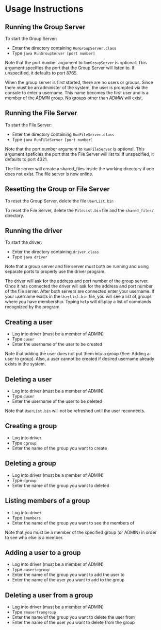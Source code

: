 # Usage Instructions

## Running the Group Server

To start the Group Server:
 - Enter the directory containing `RunGroupServer.class`
 - Type `java RunGroupServer [port number]`

Note that the port number argument to `RunGroupServer` is optional.  This argument specifies the port that the Group Server will listen to.  If unspecified, it defaults to port 8765.

When the group server is first started, there are no users or groups. Since there must be an administer of the system, the user is prompted via the console to enter a username. This name becomes the first user and is a member of the *ADMIN* group.  No groups other than *ADMIN* will exist.

## Running the File Server

To start the File Server:
 - Enter the directory containing `RunFileServer.class`
 - Type `java RunFileServer [port number]`

Note that the port number argument to `RunFileServer` is optional.  This argument speficies the port that the File Server will list to. If unspecified, it defaults to port 4321.

The file server will create a shared_files inside the working directory if one does not exist. The file server is now online.

## Resetting the Group or File Server

To reset the Group Server, delete the file `UserList.bin`

To reset the File Server, delete the `FileList.bin` file and the `shared_files/` directory.

## Running the driver

To start the driver:
 - Enter the directory containing `driver.class`
 - Type `java driver`

Note that a group server and file server must both be running and using separate ports to properly use the driver program.

The driver will ask for the address and port number of the group server. Once it has connected the driver will ask for the address and port number of the file server. After both servers are connected enter your username. If your username exists in the `UserList.bin` file, you will see a list of groups where you have membership. Typing `help` will display a list of commands recognized by the program.

## Creating a user

 - Log into driver (must be a member of ADMIN)
 - Type `cuser`
 - Enter the username of the user to be created

Note that adding the user does not put them into a group (See: Adding a user to group). Also, a user cannot be created if desired username already exists in the system.

## Deleting a user

 - Log into driver (must be a member of ADMIN)
 - Type `duser`
 - Enter the username of the user to be deleted

Note that `UserList.bin` will not be refreshed until the user reconnects. 

## Creating a group

 - Log into driver
 - Type `cgroup`
 - Enter the name of the group you want to create

## Deleting a group

 - Log into driver (must be a member of ADMIN)
 - Type `dgroup`
 - Enter the name of the group you want to deleted

## Listing members of a group

 - Log into driver
 - Type `lmembers`
 - Enter the name of the group you want to see the members of

Note that you must be a member of the specified group (or ADMIN) in order to see who else is a member.

## Adding a user to a group

 - Log into driver (must be a member of ADMIN)
 - Type `ausertogroup`
 - Enter the name of the group you want to add the user to
 - Enter the name of the user you want to add to the group

## Deleting a user from a group

 - Log into driver (must be a member of ADMIN)
 - Type `rmuserfromgroup`
 - Enter the name of the group you want to delete the user from
 - Enter the name of the user you want to delete from the group
